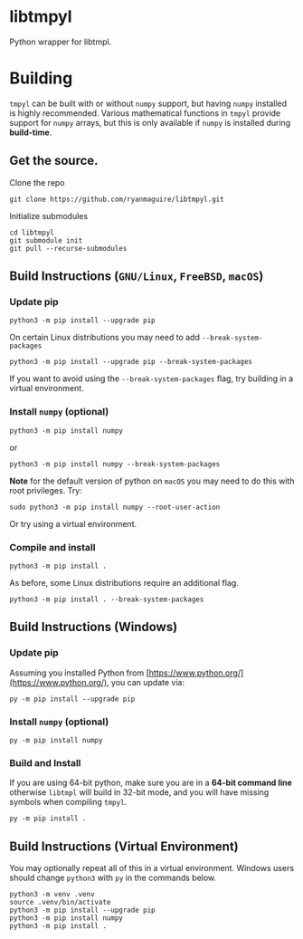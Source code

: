 # libtmpyl
Python wrapper for libtmpl.

# Building
`tmpyl` can be built with or without `numpy` support, but having
`numpy` installed is highly recommended. Various mathematical functions
in `tmpyl` provide support for `numpy` arrays, but this is only available
if `numpy` is installed during **build-time**.

## Get the source.
Clone the repo
```
git clone https://github.com/ryanmaguire/libtmpyl.git
```
Initialize submodules
```
cd libtmpyl
git submodule init
git pull --recurse-submodules
```

## Build Instructions (`GNU/Linux`, `FreeBSD`, `macOS`)

### Update pip
```
python3 -m pip install --upgrade pip
```
On certain Linux distributions you may need to add `--break-system-packages`
```
python3 -m pip install --upgrade pip --break-system-packages
```
If you want to avoid using the `--break-system-packages` flag,
try building in a virtual environment.

### Install `numpy` (optional)
```
python3 -m pip install numpy
```
or
```
python3 -m pip install numpy --break-system-packages
```
**Note** for the default version of python on `macOS` you may need to
do this with root privileges. Try:
```
sudo python3 -m pip install numpy --root-user-action
```
Or try using a virtual environment.

### Compile and install
```
python3 -m pip install .
```
As before, some Linux distributions require an additional flag.
```
python3 -m pip install . --break-system-packages
```

## Build Instructions (Windows)

### Update pip
Assuming you installed Python from
[https://www.python.org/](https://www.python.org/), you can update via:
```
py -m pip install --upgrade pip
```

### Install `numpy` (optional)
```
py -m pip install numpy
```

### Build and Install
If you are using 64-bit python, make sure you are in a
**64-bit command line** otherwise `libtmpl` will build in 32-bit mode,
and you will have missing symbols when compiling `tmpyl`.
```
py -m pip install .
```

## Build Instructions (Virtual Environment)

You may optionally repeat all of this in a virtual environment.
Windows users should change `python3` with `py` in the commands below.
```
python3 -m venv .venv
source .venv/bin/activate
python3 -m pip install --upgrade pip
python3 -m pip install numpy
python3 -m pip install .
```
